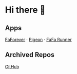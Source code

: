 # Hi there 👋

## Apps

[FaForever](https://chenyifaer.com/faforever) · [Pigeon](https://chenyifaer.com/pigeon) · [FaFa Runner](https://fafarunner.com)

## Archived Repos

[GitHub](https://github.com/cyf-archived)
